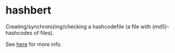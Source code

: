 hashbert
======================
Creating/synchronizing/checking a hashcodefile (a file with (md5)-hashcodes of files).

See [here](https://emagnusandersson.com/hashbert) for more info.


